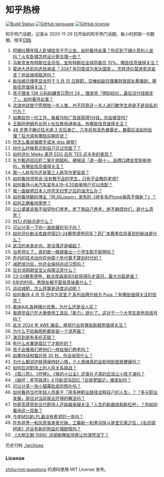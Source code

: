 # 知乎热榜
[![Build Status](https://github.com/ToWeLong/zhihu-hot-questions/workflows/CI/badge.svg)](https://github.com/ToWeLong/zhihu-hot-questions/actions)
[![GitHub language](https://img.shields.io/badge/language-golang-orange.svg)](https://golang.org/)
[![GitHub license](https://img.shields.io/github/license/ToWeLong/zhihu-hot-questions)](https://github.com/ToWeLong/zhihu-hot-questions/blob/main/LICENSE)

知乎热门话题，记录从 2020-11-29 日开始的知乎热门话题。每小时抓取一次数据，按天[归档](./archives)

<!-- BEGIN -->

1. [阿姨吐槽年轻人卧铺挂帘子不让坐，如何看待此事？你买到下铺介意别人坐吗？火车卧铺怎样设计更合理一些？](https://www.zhihu.com/question/653019664)
1. [马斯克发布特斯拉全员信，宣布特斯拉全球将裁员 10%，哪些信息值得关注？](https://www.zhihu.com/question/653013349)
1. [莫迪大选前向选民承诺「 2047 年印度成为发达国家」，怎样评价莫迪竞选宣言？他会继续胜选吗？](https://www.zhihu.com/question/652999267)
1. [新加坡总理李显龙将于 5 月 15 日辞职，交棒给副总理兼财政部长黄循财，哪些信息值得关注？](https://www.zhihu.com/question/653016646)
1. [孩子理发 138 元妈妈嫌贵只愿付 24 ，理发师「明码标价，最后没付钱就走了」，如何看待此事？](https://www.zhihu.com/question/652991632)
1. [流浪地球里宁愿牺牲一半人类，也不同意这一半人进行数字生命是不是自私的行为？](https://www.zhihu.com/question/652951947)
1. [如果给你一份工作，每看15秒广告就获得1分钱，你会接受吗?](https://www.zhihu.com/question/644974041)
1. [王毅同伊朗外长阿卜杜拉希扬通电话，有哪些信息值得关注？](https://www.zhihu.com/question/653088488)
1. [48 岁男子确诊狂犬病 3 天后身亡，几年前有高危暴露史，暴露后该如何处理？狂犬病有哪些前期症状？](https://www.zhihu.com/question/652821058)
1. [你怎么看说唱歌手诺米 diss 谢帝?](https://www.zhihu.com/question/651799387)
1. [你什么时候意识到自己见过世面了？](https://www.zhihu.com/question/653008903)
1. [如何评价 Meiko 离开 EDG 后在 TES 这半年的表现？](https://www.zhihu.com/question/653025679)
1. [东方甄选回应虾二氧化硫超标，被喊话「退一赔十」，品牌口碑会受到影响吗，有哪些信息值得关注？](https://www.zhihu.com/question/653019449)
1. [第一人称写作还是第三人称写作更容易？](https://www.zhihu.com/question/646656963)
1. [如何看待领导说:没有教不会的学生，只有不会教的老师?](https://www.zhihu.com/question/652939708)
1. [如何看待小米汽车宣布4.19-4.20锁单用户可以改配？](https://www.zhihu.com/question/652887798)
1. [我一直疑惑日本人炸完天妇罗之后的油怎么办？](https://www.zhihu.com/question/380321821)
1. [如何看待数码博主「阿J叫Jason」发布的《拼多多iPhone保真不保新？》？](https://www.zhihu.com/question/653003649)
1. [如何正确看待荣誉？](https://www.zhihu.com/question/457271597)
1. [公公婆婆说我不指望你们养老，老了我自己养老，绝不麻烦你们，是什么意思？](https://www.zhihu.com/question/325917071)
1. [INTJ 的缺点是什么？](https://www.zhihu.com/question/266971431)
1. [可以分享一下你一直收藏的句子吗？](https://www.zhihu.com/question/653024382)
1. [如何评价勒沃库森夺得23-24赛季德甲冠军？药厂本赛季优异表现的秘诀是什么？](https://www.zhihu.com/question/652952063)
1. [武汉的未来走向，是没落还是崛起？](https://www.zhihu.com/question/307754963)
1. [当老师久了，真的能一眼就看出一个学生聪不聪明吗？](https://www.zhihu.com/question/639222741)
1. [乔丹的技术动作在他那个年代算不算划时代的？](https://www.zhihu.com/question/421420606)
1. [减肥成功后，你还会保持运动习惯吗？](https://www.zhihu.com/question/652697163)
1. [应对涂鸦期宝宝父母需注意什么？](https://www.zhihu.com/question/651295305)
1. [23-24赛季德甲，勒沃库森提前5轮获得队史首冠，最大功臣是谁？](https://www.zhihu.com/question/652976240)
1. [6年的时间，男朋友都不娶我意味着什么？](https://www.zhihu.com/question/652793005)
1. [运动减肥，怎么样算是适度运动呢？](https://www.zhihu.com/question/652697225)
1. [如何看待 4 月 15 日华为官宣 P 系列品牌升级为 Pura ？有哪些值得关注的信息？](https://www.zhihu.com/question/652985395)
1. [奥迪A4L各种降价优惠，为什么还是没人买？](https://www.zhihu.com/question/646006968)
1. [我感觉自己在大量使用工具后「能力」退化了，这对于一个大学生是危险信号吗？](https://www.zhihu.com/question/652715443)
1. [此次 2024 年 AWE 展会，电视行业有哪些新趋势值得关注？](https://www.zhihu.com/question/648731151)
1. [为什么不给每把枪都安装一个消声器？](https://www.zhihu.com/question/21731682)
1. [演员到底有多吃天赋？](https://www.zhihu.com/question/443350396)
1. [有什么水果是腐烂了才能吃的？](https://www.zhihu.com/question/642200824)
1. [孩子会像我们养他们一样给我们养老吗？](https://www.zhihu.com/question/647100718)
1. [如果持续和猫对视 30 秒，你会收获什么？](https://www.zhihu.com/question/650460852)
1. [为什么都说护肤得保持好心情，个人情绪真的会影响到皮肤健康吗？](https://www.zhihu.com/question/653016420)
1. [如何应对职场上的人际关系挑战？](https://www.zhihu.com/question/653046629)
1. [《孤儿怨》、《坏种》、《我的小公主》这类片子真的应该让小孩子演吗？](https://www.zhihu.com/question/494690677)
1. [《崩坏：星穹铁道》4.15新混沌回忆「白夜梦国记」难度如何？](https://www.zhihu.com/question/652997030)
1. [可以分享一张小猫露肚皮的照片吗？](https://www.zhihu.com/question/646471742)
1. [如何看待当代年轻人热衷于「用多种职业路径诠释自己的人生」？「多元职业发展」是应对当前就业环境的解法吗？](https://www.zhihu.com/question/652242110)
1. [你是否感受到当代职场人开始越来越关注「人生的新曲线和新杠杆」？你如何看待这一现象？](https://www.zhihu.com/question/652232306)
1. [今年MSI是LPL最没有希望的一年吗？](https://www.zhihu.com/question/652481492)
1. [在赤井秀一和灰原哀是表兄妹、工藤新一和黑羽快斗是堂兄弟之后，《名侦探柯南》还会有新的狗血伦理剧情吗？](https://www.zhihu.com/question/652727722)
1. [《大明王朝 1566》这部剧哪些场景让你潸然泪下？](https://www.zhihu.com/question/651932078)

<!-- END -->

历史归档 [./archives](./archives)


### License
[zhihu-hot-questions](https://github.com/towelong/zhihu-hot-questions) 的源码使用 MIT License 发布。